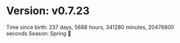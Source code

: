 # Version: v0.7.23
Time since birth: 237 days, 5688 hours, 341280 minutes, 20476800 seconds
Season: Spring 🌸
